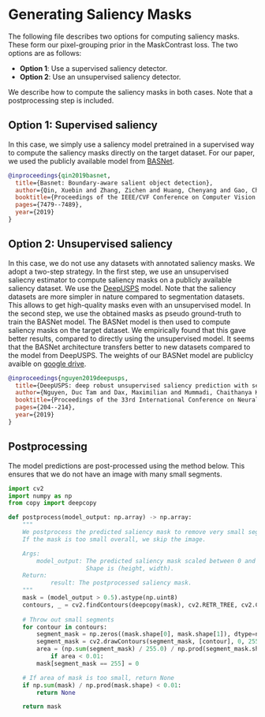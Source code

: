 # Generating Saliency Masks

The following file describes two options for computing saliency masks. These form our pixel-grouping prior in the MaskContrast loss. 
The two options are as follows:
- __Option 1__: Use a supervised saliency detector. 
- __Option 2__: Use an unsupervised saliency detector.

We describe how to compute the saliency masks in both cases. Note that a postprocessing step is included. 

## Option 1: Supervised saliency

In this case, we simply use a saliency model pretrained in a supervised way to compute the saliency masks directly on the target dataset.
For our paper, we used the publicly available model from [BASNet](https://github.com/xuebinqin/BASNet).

```bibtex
@inproceedings{qin2019basnet,
  title={Basnet: Boundary-aware salient object detection},
  author={Qin, Xuebin and Zhang, Zichen and Huang, Chenyang and Gao, Chao and Dehghan, Masood and Jagersand, Martin},
  booktitle={Proceedings of the IEEE/CVF Conference on Computer Vision and Pattern Recognition},
  pages={7479--7489},
  year={2019}
}
```

## Option 2: Unsupervised saliency

In this case, we do not use any datasets with annotated saliency masks.
We adopt a two-step strategy. In the first step, we use an unsupervised saliecny estimator to compute saliency masks on a publicly available saliency dataset.
We use the [DeepUSPS](https://github.com/sally20921/DeepUSPS) model. 
Note that the saliency datasets are more simpler in nature compared to segmentation datasets.
This allows to get high-quality masks even with an unsupervised model. 
In the second step, we use the obtained masks as pseudo ground-truth to train the BASNet model. 
The BASNet model is then used to compute saliency masks on the target dataset. 
We empirically found that this gave better results, compared to directly using the unsupervised model.
It seems that the BASNet architecture transfers better to new datasets compared to the model from DeepUSPS.
The weights of our BASNet model are publiclcy avaible on [google drive](https://drive.google.com/file/d/14qsoXU-NE63jKzuGPTJd8DRDnpnP4w6j/view?usp=sharing).

```bibtex
@inproceedings{nguyen2019deepusps,
  title={DeepUSPS: deep robust unsupervised saliency prediction with self-supervision},
  author={Nguyen, Duc Tam and Dax, Maximilian and Mummadi, Chaithanya Kumar and Ngo, Thi Phuong Nhung and Nguyen, Thi Hoai Phuong and Lou, Zhongyu and Brox, Thomas},
  booktitle={Proceedings of the 33rd International Conference on Neural Information Processing Systems},
  pages={204--214},
  year={2019}
}
```

## Postprocessing

The model predictions are post-processed using the method below.
This ensures that we do not have an image with many small segments. 

```python
import cv2
import numpy as np
from copy import deepcopy

def postprocess(model_output: np.array) -> np.array:
    """
	We postprocess the predicted saliency mask to remove very small segments. 
	If the mask is too small overall, we skip the image.

	Args:
	    model_output: The predicted saliency mask scaled between 0 and 1. 
	                  Shape is (height, width). 
	Return:
            result: The postprocessed saliency mask.
    """
	mask = (model_output > 0.5).astype(np.uint8)
	contours, _ = cv2.findContours(deepcopy(mask), cv2.RETR_TREE, cv2.CHAIN_APPROX_SIMPLE)
	
	# Throw out small segments
	for contour in contours:
	    segment_mask = np.zeros((mask.shape[0], mask.shape[1]), dtype=np.uint8)
	    segment_mask = cv2.drawContours(segment_mask, [contour], 0, 255, thickness=cv2.FILLED)
	    area = (np.sum(segment_mask) / 255.0) / np.prod(segment_mask.shape)
            if area < 0.01:
		mask[segment_mask == 255] = 0

	# If area of mask is too small, return None
	if np.sum(mask) / np.prod(mask.shape) < 0.01:
	    return None

	return mask

```
